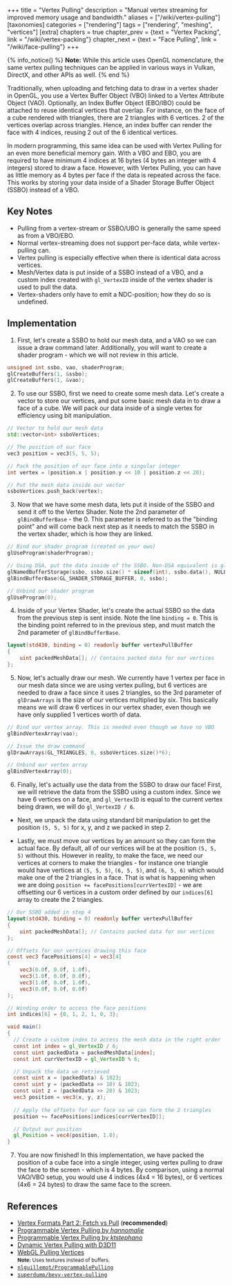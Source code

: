 +++
title = "Vertex Pulling"
description = "Manual vertex streaming for improved memory usage and bandwidth."
aliases = ["/wiki/vertex-pulling"]
[taxonomies]
categories = ["rendering"]
tags = ["rendering", "meshing", "vertices"]
[extra]
chapters = true
chapter_prev = {text = "Vertex Packing", link = "/wiki/vertex-packing"}
chapter_next = {text = "Face Pulling", link = "/wiki/face-pulling"}
+++

{% info_notice() %}
**Note:** While this article uses OpenGL nomenclature, the same vertex pulling techniques can be applied in various ways in Vulkan, DirectX, and other APIs as well.
{% end %}

Traditionally, when uploading and fetching data to draw in a vertex shader in OpenGL, you use a Vertex Buffer Object (VBO) linked to a Vertex Attribute Object (VAO). Optionally, an Index Buffer Object (EBO/IBO) could be attached to reuse identical vertices that overlap. For instance, on the face of a cube rendered with triangles, there are 2 triangles with 6 vertices. 2 of the vertices overlap across triangles. Hence, an index buffer can render the face with 4 indices, reusing 2 out of the 6 identical vertices.

In modern programming, this same idea can be used with Vertex Pulling for an even more beneficial memory gain. With a VBO and EBO, you are required to have minimum 4 indices at 16 bytes (4 bytes an integer with 4 integers) stored to draw a face. However, with Vertex Pulling, you can have as little memory as 4 bytes per face if the data is repeated across the face. This works by storing your data inside of a Shader Storage Buffer Object (SSBO) instead of a VBO. 

## Key Notes

- Pulling from a vertex-stream or SSBO/UBO is generally the same speed as from a VBO/EBO.
- Normal vertex-streaming does not support per-face data, while vertex-pulling can.
- Vertex pulling is especially effective when there is identical data across vertices.
- Mesh/Vertex data is put inside of a SSBO instead of a VBO, and a custom index created with `gl_VertexID` inside of the vertex shader is used to pull the data.
- Vertex-shaders only have to emit a NDC-position; how they do so is undefined.

## Implementation

1. First, let's create a SSBO to hold our mesh data, and a VAO so we can issue a draw command later. Additionally, you will want to create a shader program - which we will not review in this article.

```cpp
unsigned int ssbo, vao, shaderProgram;
glCreateBuffers(1, &ssbo);
glCreateBuffers(1, &vao);
```

2. To use our SSBO, first we need to create some mesh data. Let's create a vector to store our vertices, and put some basic mesh data in to draw a face of a cube. We will pack our data inside of a single vertex for efficiency using bit manipulation.

```cpp
// Vector to hold our mesh data
std::vector<int> ssboVertices; 

// The position of our face
vec3 position = vec3(5, 5, 5); 

// Pack the position of our face into a singular integer
int vertex = (position.x | position.y << 10 | position.z << 20); 

// Put the mesh data inside our vector
ssboVertices.push_back(vertex);
```

3. Now that we have some mesh data, lets put it inside of the SSBO and send it off to the Vertex Shader. Note the 2nd parameter of `glBindBufferBase` - the 0. This parameter is referred to as the "binding point" and will come back next step as it needs to match the SSBO in the vertex shader, which is how they are linked.

```cpp
// Bind our shader program (created on your own)  
glUseProgram(shaderProgram);

// Using DSA, put the data inside of the SSBO. Non-DSA equivalent is glBufferData
glNamedBufferStorage(ssbo, ssbo.size() * sizeof(int), ssbo.data(), NULL);
glBindBufferBase(GL_SHADER_STORAGE_BUFFER, 0, ssbo);

// Unbind our shader program
glUseProgram(0);
```

4. Inside of your Vertex Shader, let's create the actual SSBO so the data from the previous step is sent inside. Note the line `binding = 0`. This is the binding point referred to in the previous step, and must match the 2nd parameter of `glBindBufferBase`.

```glsl
layout(std430, binding = 0) readonly buffer vertexPullBuffer 
{
	uint packedMeshData[]; // Contains packed data for our vertices
};
```

5. Now, let's actually draw our mesh. We currently have 1 vertex per face in our mesh data since we are using vertex pulling, but 6 vertices are needed to draw a face since it uses 2 triangles, so the 3rd parameter of `glDrawArrays` is the size of our vertices multiplied by six. This basically means we will draw 6 vertices in our vertex shader, even though we have only supplied 1 vertices worth of data.

```cpp
// Bind our vertex array. This is needed even though we have no VBO
glBindVertexArray(vao);

// Issue the draw command
glDrawArrays(GL_TRIANGLES, 0, ssboVertices.size()*6);

// Unbind our vertex array
glBindVertexArray(0);
```

6. Finally, let's actually use the data from the SSBO to draw our face! First, we will retrieve the data from the SSBO using a custom index. Since we have 6 vertices on a face, and `gl_VertexID` is equal to the current vertex being drawn, we will do `gl_VertexID / 6`.

- Next, we unpack the data using standard bit manipulation to get the position `(5, 5, 5)` for x, y, and z we packed in step 2.

- Lastly, we must move our vertices by an amount so they can form the actual face. By default, all of our vertices will be at the position `(5, 5, 5)` without this. However in reality, to make the face, we need our vertices at corners to make the triangles - for instance one triangle would have vertices at `(5, 5, 5)`, `(6, 5, 5)`, and `(6, 5, 6)` which would make one of the 2 triangles in a face. That is what is happening when we are doing `position += facePositions[currVertexID]` - we are offsetting our 6 vertices in a custom order defined by our `indices[6]` array to create the 2 triangles.

```glsl
// Our SSBO added in step 4
layout(std430, binding = 0) readonly buffer vertexPullBuffer 
{
	uint packedMeshData[]; // Contains packed data for our vertices
};

// Offsets for our vertices drawing this face
const vec3 facePositions[4] = vec3[4]
(
	vec3(0.0f, 0.0f, 1.0f),
	vec3(1.0f, 0.0f, 0.0f),
	vec3(1.0f, 0.0f, 1.0f),
	vec3(0.0f, 0.0f, 0.0f)
);

// Winding order to access the face positions
int indices[6] = {0, 1, 2, 1, 0, 3};

void main()
{
  // Create a custom index to access the mesh data in the right order
  const int index = gl_VertexID / 6;
  const uint packedData = packedMeshData[index];
  const int currVertexID = gl_VertexID % 6;

  // Unpack the data we retrieved
  const uint x = (packedData) & 1023;
  const uint y = (packedData >> 10) & 1023;
  const uint z = (packedData >> 20) & 1023;
  vec3 position = vec3(x, y, z);
  
  // Apply the offsets for our face so we can form the 2 triangles
  position += facePositions[indices[currVertexID]];

  // Output our position
  gl_Position = vec4(position, 1.0);
}
```

7. You are now finished! In this implementation, we have packed the position of a cube face into a single integer, using vertex pulling to draw the face to the screen - which is 4 bytes. By comparison, using a normal VAO/VBO setup, you would use 4 indices (4x4 = 16 bytes), or 6 vertices (4x6 = 24 bytes) to draw the same face to the screen.

## References

- [Vertex Formats Part 2: Fetch vs Pull](https://www.yosoygames.com.ar/wp/2018/03/vertex-formats-part-2-fetch-vs-pull/) (**recommended**)
- [Programmable Vertex Pulling by *hannomalie*](https://hannomalie.github.io/posts/2019-12-01-programmable-vertex-pulling.html)
- [Programmable Vertex Pulling by *ktstephano*](https://ktstephano.github.io/rendering/opengl/prog_vtx_pulling)
- [Dynamic Vertex Pulling with D3D11](https://bazhenovc.github.io/blog/post/d3d11-dynamic-vertex-pulling/)
- [WebGL Pulling Vertices](https://webglfundamentals.org/webgl/lessons/webgl-pulling-vertices.html)  
  <small>**Note:** Uses textures instead of buffers.</small>
- [`nlguillemot/ProgrammablePulling`](https://github.com/nlguillemot/ProgrammablePulling)
- [`superdump/bevy-vertex-pulling`](https://github.com/superdump/bevy-vertex-pulling)

